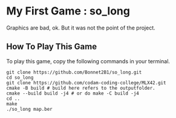 # My First Game : so_long
Graphics are bad, ok.
But it was not the point of the project.

## How To Play This Game
To play this game, copy the following commands in your terminal.

	git clone https://github.com/Bonnet2B1/so_long.git
	cd so_long
	git clone https://github.com/codam-coding-college/MLX42.git
	cmake -B build # build here refers to the outputfolder.
	cmake --build build -j4 # or do make -C build -j4
	cd ..
	make
	./so_long map.ber
